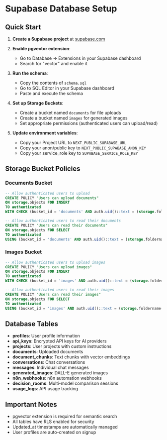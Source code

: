 # Supabase Database Setup

## Quick Start

1. **Create a Supabase project** at [supabase.com](https://supabase.com)

2. **Enable pgvector extension**:
   - Go to Database → Extensions in your Supabase dashboard
   - Search for "vector" and enable it

3. **Run the schema**:
   - Copy the contents of `schema.sql`
   - Go to SQL Editor in your Supabase dashboard
   - Paste and execute the schema

4. **Set up Storage Buckets**:
   - Create a bucket named `documents` for file uploads
   - Create a bucket named `images` for generated images
   - Set appropriate permissions (authenticated users can upload/read)

5. **Update environment variables**:
   - Copy your Project URL to `NEXT_PUBLIC_SUPABASE_URL`
   - Copy your anon/public key to `NEXT_PUBLIC_SUPABASE_ANON_KEY`
   - Copy your service_role key to `SUPABASE_SERVICE_ROLE_KEY`

## Storage Bucket Policies

### Documents Bucket
```sql
-- Allow authenticated users to upload
CREATE POLICY "Users can upload documents"
ON storage.objects FOR INSERT
TO authenticated
WITH CHECK (bucket_id = 'documents' AND auth.uid()::text = (storage.foldername(name))[1]);

-- Allow authenticated users to read their documents
CREATE POLICY "Users can read their documents"
ON storage.objects FOR SELECT
TO authenticated
USING (bucket_id = 'documents' AND auth.uid()::text = (storage.foldername(name))[1]);
```

### Images Bucket
```sql
-- Allow authenticated users to upload images
CREATE POLICY "Users can upload images"
ON storage.objects FOR INSERT
TO authenticated
WITH CHECK (bucket_id = 'images' AND auth.uid()::text = (storage.foldername(name))[1]);

-- Allow authenticated users to read their images
CREATE POLICY "Users can read their images"
ON storage.objects FOR SELECT
TO authenticated
USING (bucket_id = 'images' AND auth.uid()::text = (storage.foldername(name))[1]);
```

## Database Tables

- **profiles**: User profile information
- **api_keys**: Encrypted API keys for AI providers
- **projects**: User projects with custom instructions
- **documents**: Uploaded documents
- **document_chunks**: Text chunks with vector embeddings
- **conversations**: Chat conversations
- **messages**: Individual chat messages
- **generated_images**: DALL-E generated images
- **n8n_webhooks**: n8n automation webhooks
- **decision_rooms**: Multi-model comparison sessions
- **usage_logs**: API usage tracking

## Important Notes

- pgvector extension is required for semantic search
- All tables have RLS enabled for security
- Updated_at timestamps are automatically managed
- User profiles are auto-created on signup

